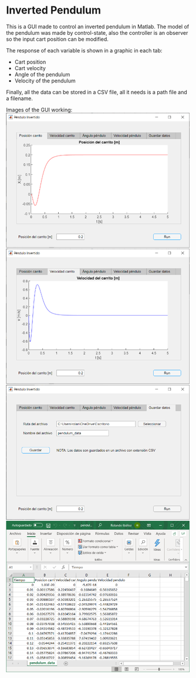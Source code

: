 # Inverted Pendulum

This is a GUI made to control an inverted pendulum in Matlab. The model of the pendulum was made by control-state, also the controller is an observer so the input cart position can be modified.

The response of each variable is shown in a graphic in each tab:
- Cart position
- Cart velocity
- Angle of the pendulum
- Velocity of the pendulum

Finally, all the data can be stored in a CSV file, all it needs is a path file and a filename.

Images of the GUI working:
<img src="Media/position.png" width=500/>
<img src="Media/velocity.png" width=500/>
<img src="Media/path.png" width=500/>
<img src="Media/data.png" width=500/>
